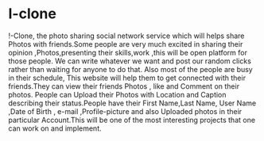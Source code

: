 # I-clone
!-Clone, the photo sharing social network service which will helps share Photos with
friends.Some people are very much excited in sharing their opinion ,Photos,presenting their
skills,work ,this will be open platform for those people. We can write whatever we want and
post our random clicks rather than waiting for anyone to do that.
Also most of the people are busy in their schedule, This website will help them to get
connected with their friends.They can view their friends Photos , like and Comment on their
photos.
People can Upload their Photos with Location and Caption describing their status.People have
their First Name,Last Name, User Name ,Date of Birth , e-mail ,Profile-picture and also
Uploaded photos in their particular Account.This will be one of the most interesting projects
that one can work on and implement.
